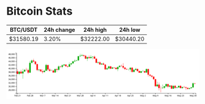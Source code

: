 # Bitcoin Stats

BTC/USDT|24h change|24h high|24h low|
|---|---|---|---|
|$31580.19|3.20%|$32222.00|$30440.20|

<img src="./chart.svg">
